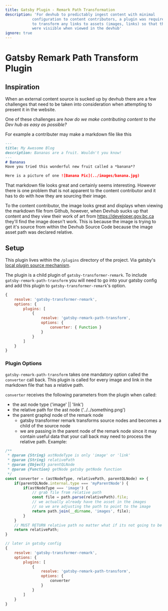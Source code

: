```yaml
---
title: Gatsby Plugin - Remark Path Transformation
description: 'For devhub to predictably ingest content with minimal
            configuration to content contributors, a plugin was required
            to transform any links to assets (images, links) so that they
            were visiible when viewed in the devhub'
ignore: true
---
```

# Gatsby Remark Path Transform Plugin

## Inspiration
When an external content source is sucked up by devhub there are a few challenges that need to be
taken into consideration when attempting to present it in the website.

One of these challenges are *how do we make contributing content to the Dev hub as easy as possible?*

For example a contributer may make a markdown file like this

```markdown
---
title: My Awesome Blog
description: Bananas are a fruit. Wouldn't you know!
---
# Bananas
Have you tried this wonderful new fruit called a *banana*?

Here is a picture of one ![Banana Pic](../images/banana.jpg)
```

That markdown file looks great and certainly seems interesting. However there is one problem that
is not apparent to the content contributor and it has to do with how they are sourcing their image. 

To the content contributor, the image looks great and displays when viewing the markdown
file from Github, however, when Devhub sucks up that content and they view their work of art from
https://developer.gov.bc.ca they'll find the image doesn't work. This is because the image is 
trying to get it's source from within the Devhub Source Code because the image asset path was declared
relative.

## Setup
This plugin lives within the `/plugins` directory of the project. Via gatsby's [local plugin source
mechanism](https://www.gatsbyjs.org/docs/plugin-authoring/#local-plugins).

The plugin is a child plugin of `gatsby-transformer-remark`. To include `gatsby-remark-path-transform`
you will need to go into your gatsby config and add this plugin to `gatsby-transformer-remark`'s option.

```js
{
    resolve: 'gatsby-transformer-remark',
    options: {
        plugins: [
            {
                resolve: 'gatsby-remark-path-transform',
                options: {
                    converter: { Function }
                }
            }
        ]
    }
}
```

### Plugin Options

`gatsby-remark-path-transform` takes one mandatory option called the `converter` call back. 
This plugin is called for every image and link in the markdown file that has a relative path.

`converter` receives the following parameters from the plugin when called:
- the ast node type ('image' || 'link')
- the relative path for the ast node  ('../../something.png')
- the parent graphql node of the remark node 
    - gatsby transformer remark transforms source nodes and becomes a child of the source node
    - we are passing in the parent node of the remark node since it may contain useful data that
    your call back may need to process the relative path. 
Example:
```javascript
/**
 * @param {String} astNodeType is only 'image' or 'link'
 * @param {String} relativePath 
 * @param {Object} parentQLNode
 * @param {Function} getNode gatsby getNode function
 */
const converter = (astNodeType, relativePath, parentQLNode) => {
    if(parentQLNode.internal.type === 'myParentNode') {
        if(astNodeType === 'image') {
            // grab file from relative path
            const file = path.parse(relativePath).file;
            // we actually already have the asset in the images
            // so we are adjusting the path to point to the image
            return path.join(__dirname, 'images', file);
        }
    }
    // MUST RETURN relative path no matter what if its not going to be processed
    return relativePath;
}

// later in gatsby config
{
    resolve: 'gatsby-transformer-remark',
    options: {
        plugins: [
            {
                resolve: 'gatsby-remark-path-transform',
                options: {
                    converter
                }
            }
        ]
    }
}

```

